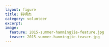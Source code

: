 ```yaml
---
layout: figure
title: 韩明杰
category: volunteer
excerpt: 
image:
  feature: 2015-summer-hanmingjie-feature.jpg
  teaser: 2015-summer-hanmingjie-teaser.jpg
---
```


